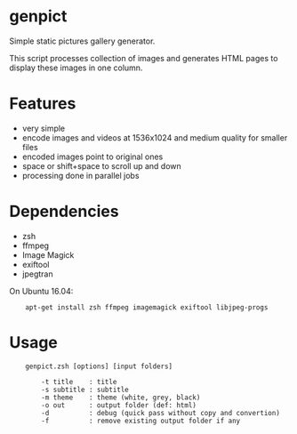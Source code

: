 # genpict
Simple static pictures gallery generator.

This script processes collection of images and generates HTML pages to display these images in one column.

# Features
 - very simple
 - encode images and videos at 1536x1024 and medium quality for smaller files
 - encoded images point to original ones
 - space or shift+space to scroll up and down
 - processing done in parallel jobs

# Dependencies
 - zsh
 - ffmpeg
 - Image Magick
 - exiftool
 - jpegtran

On Ubuntu 16.04:
```
    apt-get install zsh ffmpeg imagemagick exiftool libjpeg-progs
```

# Usage

        genpict.zsh [options] [input folders]

            -t title 	: title
            -s subtitle	: subtitle
            -m theme	: theme (white, grey, black)
            -o out		: output folder (def: html)
            -d 		    : debug (quick pass without copy and convertion)
            -f		    : remove existing output folder if any
